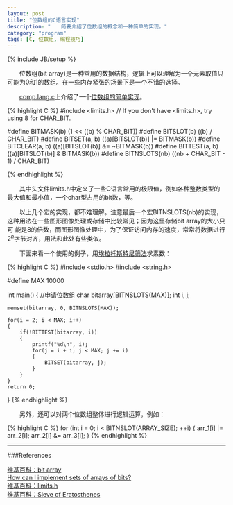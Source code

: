 ```yaml
---
layout: post
title: "位数组的C语言实现"
description: "　　简要介绍了位数组的概念和一种简单的实现。"
category: "program"
tags: [C, 位数组, 编程技巧]
---
```

{% include JB/setup %}

　　位数组(bit array)是一种常用的数据结构，逻辑上可以理解为一个元素取值只可能为0和1的数组。在一些内存紧张的场景下是一个不错的选择。

　　[comp.lang.c](http://c-faq.com/index.html)上介绍了一个[位数组的简单实现](http://c-faq.com/misc/bitsets.html)。

{% highlight C %}
#include <limits.h>
//  If you don't have <limits.h>, try using 8 for CHAR_BIT.

#define BITMASK(b) (1 << ((b) % CHAR_BIT))
#define BITSLOT(b) ((b) / CHAR_BIT)
#define BITSET(a, b) ((a)[BITSLOT(b)] |= BITMASK(b))
#define BITCLEAR(a, b) ((a)[BITSLOT(b)] &= ~BITMASK(b))
#define BITTEST(a, b) ((a)[BITSLOT(b)] & BITMASK(b))
#define BITNSLOTS(nb) ((nb + CHAR_BIT - 1) / CHAR_BIT)

{% endhighlight %}

　　其中头文件limits.h中定义了一些C语言常用的极限值，例如各种整数类型的最大值和最小值，一个char型占用的bit数，等。

　　以上几个宏的实现，都不难理解。注意最后一个宏BITNSLOTS(nb)的实现，这种用法在一些图形图像处理或存储中比较常见；因为这里存储bit array的大小只可 能是8的倍数，而图形图像处理中，为了保证访问内存的速度，常常将数据进行$2^n$字节对齐，用法和此处有些类似。

　　下面来看一个使用的例子，用[埃拉托斯特尼筛法](http://zh.wikipedia.org/wiki/%E5%9F%83%E6%8B%89%E6%89%98%E6%96%AF%E7%89%B9%E5%B0%BC%E7%AD%9B%E6%B3%95)求素数：

{% highlight C %}
#include <stdio.h>
#include <string.h>

#define MAX 10000

int main()
{
    //申请位数组
    char bitarray[BITNSLOTS(MAX)];
    int i, j;

    memset(bitarray, 0, BITNSLOTS(MAX));

    for(i = 2; i < MAX; i++)
    {
        if(!BITTEST(bitarray, i))
        {
            printf("%d\n", i);
            for(j = i + i; j < MAX; j += i)
            {
                BITSET(bitarray, j);
            }
        }
    }
    return 0;
}
{% endhighlight %}

　　另外，还可以对两个位数组整体进行逻辑运算，例如：

{% highlight C %}
for (int i = 0; i < BITNSLOT(ARRAY_SIZE); ++i)
{
    arr_1[i] |= arr_2[i];
    arr_2[i] &= arr_3[i];
}
{% endhighlight %}

-----------------------------------------------------------------

###References

[维基百科：bit array](http://en.wikipedia.org/wiki/Bit_array)  
[How can I implement sets of arrays of bits?](http://c-faq.com/misc/bitsets.html)  
[维基百科：limits.h](http://zh.wikipedia.org/wiki/Limits.h)  
[维基百科：Sieve of Eratosthenes](http://en.wikipedia.org/wiki/Sieve_of_Eratosthenes)  
